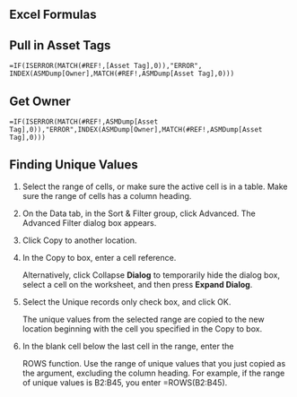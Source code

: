 ## Excel Formulas

## Pull in Asset Tags

`=IF(ISERROR(MATCH(#REF!,[Asset Tag],0)),"ERROR",
INDEX(ASMDump[Owner],MATCH(#REF!,ASMDump[Asset Tag],0)))`

## Get Owner

`=IF(ISERROR(MATCH(#REF!,ASMDump[Asset Tag],0)),"ERROR",INDEX(ASMDump[Owner],MATCH(#REF!,ASMDump[Asset Tag],0)))`

## Finding Unique Values

1. Select the range of cells, or make sure the active cell is in a table. Make sure the range of cells has a column heading.
2. On the Data tab, in the Sort & Filter group, click Advanced. The Advanced Filter dialog box appears.
3. Click Copy to another location.
4. In the Copy to box, enter a cell reference.

    Alternatively, click Collapse **Dialog** to temporarily hide the dialog box, select a cell on the worksheet, and then press **Expand Dialog**.

5. Select the Unique records only check box, and click OK.

    The unique values from the selected range are copied to the new location beginning with the cell you specified in the Copy to box.

6. In the blank cell below the last cell in the range, enter the

    ROWS function. Use the range of unique values that you just copied as the argument, excluding the column heading. For example, if the range of unique values is B2:B45, you enter =ROWS(B2:B45).
